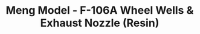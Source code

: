 ---
layout: product
title: "Meng Model - F-106A Wheel Wells & Exhaust Nozzle (Resin)"
price: "2300" 
desc: "N/A"
img_path: "/assets/img/MM-SPS-023.webp"
brand: "N/A"
available: false
special_offer: false
new: false
soon: false
cat: "010000"
subcat: "011000"
subsubcat: "0N/A"
sifra: "MM-SPS-023"
popular: false
spec: false
---